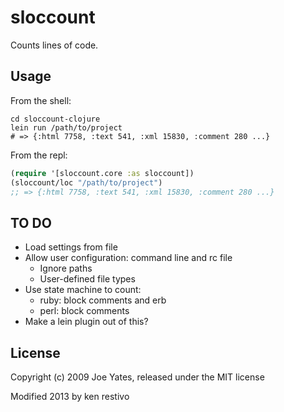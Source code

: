 # sloccount

Counts lines of code.

## Usage

From the shell:

```shell
cd sloccount-clojure
lein run /path/to/project
# => {:html 7758, :text 541, :xml 15830, :comment 280 ...}
```

From the repl:
```clojure
(require '[sloccount.core :as sloccount])
(sloccount/loc "/path/to/project")
;; => {:html 7758, :text 541, :xml 15830, :comment 280 ...}
```

## TO DO
- Load settings from file
- Allow user configuration: command line and rc file
    - Ignore paths
	- User-defined file types
- Use state machine to count:
    - ruby: block comments and erb
    - perl: block comments
- Make a lein plugin out of this?

## License

Copyright (c) 2009 Joe Yates, released under the MIT license

Modified 2013 by ken restivo 
